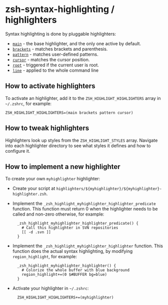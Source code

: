 zsh-syntax-highlighting / highlighters
======================================

Syntax highlighting is done by pluggable highlighters:

* [`main`](main) - the base highlighter, and the only one active by default.
* [`brackets`](brackets) - matches brackets and parenthesis.
* [`pattern`](pattern) - matches user-defined patterns.
* [`cursor`](cursor) - matches the cursor position.
* [`root`](root) - triggered if the current user is root.
* [`line`](line) - applied to the whole command line


How to activate highlighters
----------------------------

To activate an highlighter, add it to the `ZSH_HIGHLIGHT_HIGHLIGHTERS` array in `~/.zshrc`, for example:

    ZSH_HIGHLIGHT_HIGHLIGHTERS=(main brackets pattern cursor)


How to tweak highlighters
-------------------------

Highlighters look up styles from the `ZSH_HIGHLIGHT_STYLES` array.
Navigate into each highlighter directory to see what styles it defines
and how to configure it.


How to implement a new highlighter
----------------------------------

To create your own `myhighlighter` highlighter:

* Create your script at `highlighters/${myhighlighter}/${myhighlighter}-highlighter.zsh`.

* Implement the `_zsh_highlight_myhighlighter_highlighter_predicate` function.
  This function must return 0 when the highlighter needs to be called and
  non-zero otherwise, for example:

        _zsh_highlight_myhighlighter_highlighter_predicate() {
          # Call this highlighter in SVN repositories
          [[ -d .svn ]]
        }

* Implement the `_zsh_highlight_myhighlighter_highlighter` function.
  This function does the actual syntax highlighting, by modifying
  `region_highlight`, for example:

        _zsh_highlight_myhighlighter_highlighter() {
          # Colorize the whole buffer with blue background
          region_highlight+=(0 $#BUFFER bg=blue)
        }

* Activate your highlighter in `~/.zshrc`:

        ZSH_HIGHLIGHT_HIGHLIGHTERS+=(myhighlighter)
